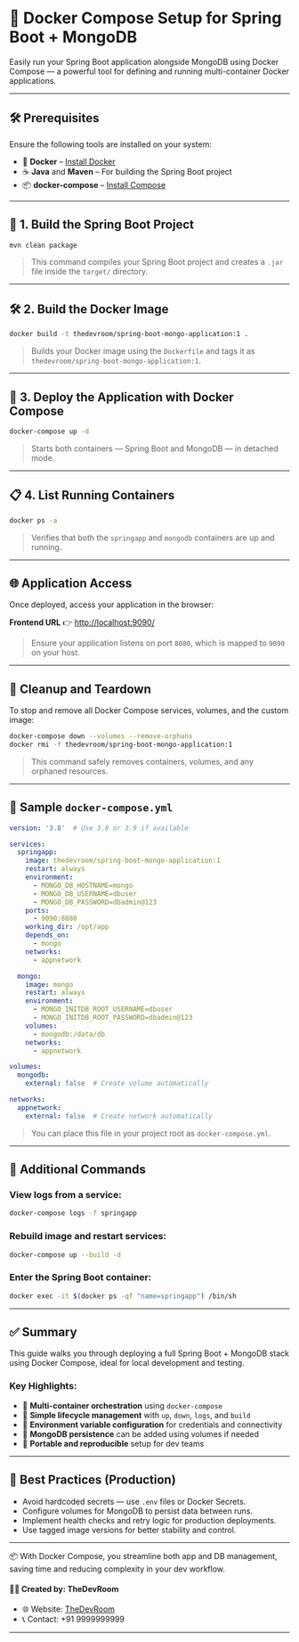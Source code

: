 # 🐳 Docker Compose Setup for Spring Boot + MongoDB

Easily run your Spring Boot application alongside MongoDB using Docker Compose — a powerful tool for defining and running multi-container Docker applications.

---

## 🛠 Prerequisites

Ensure the following tools are installed on your system:

- 🐳 **Docker** – [Install Docker](https://docs.docker.com/get-docker/)
- ☕ **Java** and **Maven** – For building the Spring Boot project
- 📦 **docker-compose** – [Install Compose](https://docs.docker.com/compose/install/)
---

## 🔨 1. Build the Spring Boot Project

```bash
mvn clean package
```

> This command compiles your Spring Boot project and creates a `.jar` file inside the `target/` directory.

---

## 🛠 2. Build the Docker Image

```bash
docker build -t thedevroom/spring-boot-mongo-application:1 .
```

> Builds your Docker image using the `Dockerfile` and tags it as `thedevroom/spring-boot-mongo-application:1`.

---

## 🚀 3. Deploy the Application with Docker Compose

```bash
docker-compose up -d
```

> Starts both containers — Spring Boot and MongoDB — in detached mode.

---

## 📋 4. List Running Containers

```bash
docker ps -a
```

> Verifies that both the `springapp` and `mongodb` containers are up and running.

---

## 🌐 Application Access

Once deployed, access your application in the browser:

**Frontend URL** 👉 [http://localhost:9090/](http://localhost:9090/)

> Ensure your application listens on port `8080`, which is mapped to `9090` on your host.

---

## 🧹 Cleanup and Teardown

To stop and remove all Docker Compose services, volumes, and the custom image:

```bash
docker-compose down --volumes --remove-orphans
docker rmi -f thedevroom/spring-boot-mongo-application:1
```

> This command safely removes containers, volumes, and any orphaned resources.

---

## 📁 Sample `docker-compose.yml`

```yaml
version: '3.8'  # Use 3.8 or 3.9 if available

services:
  springapp:
    image: thedevroom/spring-boot-mongo-application:1
    restart: always
    environment:
      - MONGO_DB_HOSTNAME=mongo
      - MONGO_DB_USERNAME=dbuser
      - MONGO_DB_PASSWORD=dbadmin@123
    ports:
      - 9090:8080
    working_dir: /opt/app
    depends_on:
      - mongo
    networks:
      - appnetwork

  mongo:
    image: mongo
    restart: always
    environment:
      - MONGO_INITDB_ROOT_USERNAME=dbuser
      - MONGO_INITDB_ROOT_PASSWORD=dbadmin@123
    volumes:
      - mongodb:/data/db
    networks:
      - appnetwork

volumes:
  mongodb:
    external: false  # Create volume automatically

networks:
  appnetwork:
    external: false  # Create network automatically
```

> You can place this file in your project root as `docker-compose.yml`.

---

## 🔎 Additional Commands

### View logs from a service:
```bash
docker-compose logs -f springapp
```

### Rebuild image and restart services:
```bash
docker-compose up --build -d
```

### Enter the Spring Boot container:
```bash
docker exec -it $(docker ps -qf "name=springapp") /bin/sh
```

---

## ✅ Summary

This guide walks you through deploying a full Spring Boot + MongoDB stack using Docker Compose, ideal for local development and testing.

### Key Highlights:

- 🧱 **Multi-container orchestration** using `docker-compose`
- 🔄 **Simple lifecycle management** with `up`, `down`, `logs`, and `build`
- 🔐 **Environment variable configuration** for credentials and connectivity
- 💾 **MongoDB persistence** can be added using volumes if needed
- 📂 **Portable and reproducible** setup for dev teams

---

## 🔐 Best Practices (Production)

- Avoid hardcoded secrets — use `.env` files or Docker Secrets.
- Configure volumes for MongoDB to persist data between runs.
- Implement health checks and retry logic for production deployments.
- Use tagged image versions for better stability and control.

---

📦 With Docker Compose, you streamline both app and DB management, saving time and reducing complexity in your dev workflow.

#### 👨‍💻 Created by: TheDevRoom

- 🌐 Website: [TheDevRoom](https://github.com/localhost-devel/localhost-devel/blob/master/README.md)
- 📞 Contact: +91 9999999999
---
